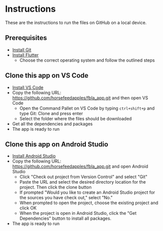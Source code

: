 # Instructions
These are the instructions to run the files on GitHub on a local device.
## Prerequisites
- [Install Git](https://git-scm.com/downloads)
- [Install Flutter](https://flutter.dev/docs/get-started/install)
  * Choose the correct operating system and follow the outlined steps
## Clone this app on VS Code
- [Install VS Code](https://code.visualstudio.com/)
- Copy the following URL: https://github.com/horsefeedapples/fbla_app.git and then open VS Code
  * Open the Command Pallet on VS Code by typing `ctrl+shift+p` and type Git: Clone and press enter
  * Select the folder where the files should be downloaded
- Get all the dependencies and packages
- The app is ready to run
## Clone this app on Android Studio
- [Install Android Studio](https://developer.android.com/studio/install)
- Copy the following URL: https://github.com/horsefeedapples/fbla_app.git and open Android Studio
  * Click "Check out project from Version Control" and select "Git"
  * Paste the URL and select the desired directory location for the project. Then click the clone button
  * If prompted "Would you like to create an Android Studio project for the sources you have check out," select "No."
  * When prompted to open the project, choose the existing project and click OK
  * When the project is open in Android Studio, click the "Get Dependencies" button to install all packages.
- The app is ready to run
